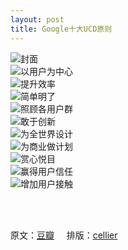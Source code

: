 ```yaml
---
layout: post
title: Google十大UCD原则
---
```


![封面](http://img.ui.cn/data/file/2/7/0/189072.png)
<br>
![以用户为中心](http://img.ui.cn/data/file/2/6/0/189062.png)
<br>
![提升效率](http://img.ui.cn/data/file/3/6/0/189063.png)
<br>
![简单明了](http://img.ui.cn/data/file/4/6/0/189064.png)
<br>
![照顾各用户群](http://img.ui.cn/data/file/5/6/0/189065.png)
<br>
![敢于创新](http://img.ui.cn/data/file/6/6/0/189066.png)
<br>
![为全世界设计](http://img.ui.cn/data/file/7/6/0/189067.png)
<br>
![为商业做计划](http://img.ui.cn/data/file/8/6/0/189068.png)
<br>
![赏心悦目](http://img.ui.cn/data/file/9/6/0/189069.png)
<br>
![赢得用户信任](http://img.ui.cn/data/file/0/7/0/189070.png)
<br>
![增加用户接触](http://img.ui.cn/data/file/1/7/0/189071.png)

<br>

<br>

原文：[豆瓣](http://www.douban.com/group/topic/13636837/)  &nbsp; &nbsp;  排版：[cellier](http://cellier.me)



